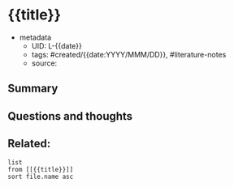 # {{title}}


- metadata
	- UID: L-{{date}}
	- tags: #created/{{date:YYYY/MMM/DD}}, #literature-notes 
	- source: 

## Summary


## Questions and thoughts


## Related:
```dataview
list
from [[{{title}}]]
sort file.name asc
```
